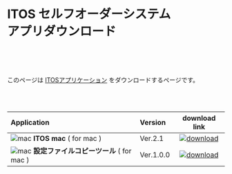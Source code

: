 
# ITOS セルフオーダーシステム <br> アプリダウンロード<br>

<br><br><br>

<p class="center">
このページは
<a href="http://www.it-ordersystem.jp/">ITOSアプリケーション</a>
をダウンロードするページです。<br>
</p>
<br><br>


| Application | Version | download link |
|:-----------|:------------|:------------:|
| ![mac](https://itordersystem.github.io/itos/icon_mac.png "mac") **ITOS mac** ( for mac )| Ver.2.1 | [![download](https://itordersystem.github.io/itos/download.png "download")](https://itordersystem.github.io/itos/mac/release/ITOS.app.zip "ITOS mac") |
| ![mac](https://itordersystem.github.io/itos/icon_mac.png "mac") **設定ファイルコピーツール** ( for mac )| Ver.1.0.0 | [![download](https://itordersystem.github.io/itos/download.png "download")](https://itordersystem.github.io/itos/mac_tools/ITOS_tools.app.zip "mac tools") |

<br>
